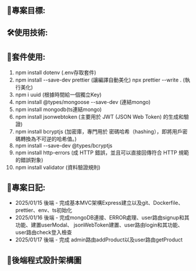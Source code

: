 ## 🌝專案目標:

## 🛠️使用技術:

## 📱套件使用:

1.  npm install dotenv (.env存取套件)
2.  npm install --save-dev prettier (讓編譯自動美化)
    npx prettier --write . (執行美化)
3.  npm i uuid (根據時間給一個獨立Key)
4.  npm install @types/mongoose --save-dev (連結mongo)
5.  npm install mongodb(ts連結mongo)
6.  npm install jsonwebtoken (主要用於 JWT (JSON Web Token) 的生成和驗證)
7.  npm install bcryptjs (加密庫，專門用於 密碼哈希（hashing），即將用戶密碼轉換為不可逆的哈希值。)
8.  npm install --save-dev @types/bcryptjs
9.  npm install http-errors (成 HTTP 錯誤，並且可以直接回傳符合 HTTP 規範的錯誤對象)
10. npm install validator (資料驗證規則)

## 🧭專案日記:

- 2025/01/15 後端 - 完成基本MVC架構Express建立以及git、Dockerfile、prettier、env、ts初始化
- 2025/01/16 後端 - 完成mongoDB連接、ERROR處理、user路由signup和其功能、建置userModal、
  jsonWebToken建置、user路由login和其功能、user路由check登入檢查
- 2025/01/17 後端 - 完成 admin路由addProduct以及user路由getProduct

## 🔗後端程式設計架構圖

